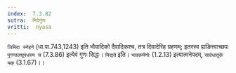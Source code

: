 ```yaml
---
index:  7.3.82
sutra:  मिदेर्गुणः
vritti:  nyasa
---
```


`ञिमिदा स्नेहने` (धा.पा.743,1243) इति भौवादिको दैवादिकश्च, तत्र दिवादेरिह ग्रहणम्; इतरस्व ह्यङित्त्वाच्छपः `पुगन्तलघूपधस्य च` (7.3.86) इत्येवं गुणः सिद्धः। `मिद्यते` इति। `भावकर्मणोः` (1.2.13) इत्यात्मनेपदम्, `सार्वधातुके यक्` (3.1.67)।।

